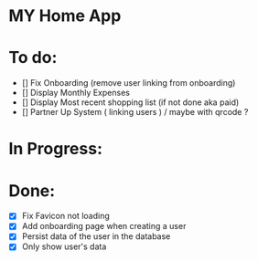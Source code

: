 # MY Home App

# To do:

- [] Fix Onboarding (remove user linking from onboarding)
- [] Display Monthly Expenses
- [] Display Most recent shopping list (if not done aka paid)
- [] Partner Up System ( linking users ) / maybe with qrcode ?

# In Progress:

# Done:

- [x] Fix Favicon not loading
- [x] Add onboarding page when creating a user
- [x] Persist data of the user in the database
- [x] Only show user's data
